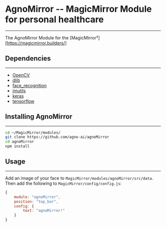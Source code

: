 # AgnoMirror -- MagicMirror Module for personal healthcare
------

The AgnoMirror Module for the [MagicMirror²][https://magicmirror.builders/]

## Dependencies
------

* [OpenCV](https://pypi.org/project/opencv-python/)
* [dlib](http://dlib.net/)
* [face_recognition](https://pypi.org/project/face_recognition/)
* [imutils](https://pypi.org/project/imutils/)
* [keras](https://pypi.org/project/Keras/)
* [tensorflow](https://pypi.org/project/tensorflow/)


## Installing AgnoMirror
------
```bash
cd ~/MagicMirror/modules/
git clone https://github.com/agno-ai/agnoMirror
cd agnoMirror
npm install
```

## Usage
------
Add an image of your face to `MagicMirror/modules/agnoMirror/src/data`.
Then add the following to `MagicMirror/config/config.js`:
```javascript
{
    module: "agnoMirror",
    position: "top_bar",    
    config: {
        text: "agnoMirror!"
    }
}
```
